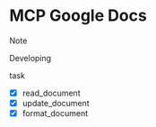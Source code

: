 # MCP Google Docs

> [!NOTE]
> Developing

task

- [x] read_document
- [x] update_document
- [x] format_document

